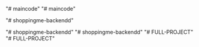"# maincode" 
"# maincode" 





<!-- http://localhost:5006/api -->"# shoppingme-backendd" 
"# shoppingme-backendd" 
"# shoppingme-backendd" 
"# FULL-PROJECT" 
"# FULL-PROJECT" 
